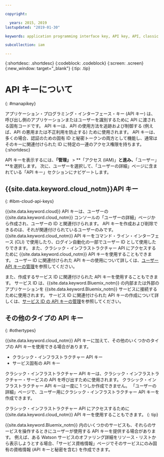 ```yaml
---

copyright:

  years: 2015, 2019
lastupdated: "2019-01-30"

keywords: application programming interface key, API key, API, classic infrastructure API key, IBM Cloud API key

subcollection: iam

---
```


{:shortdesc: .shortdesc}
{:codeblock: .codeblock}
{:screen: .screen}
{:new_window: target="_blank"}
{:tip: .tip}

# API キーについて
{: #manapikey}

アプリケーション・プログラミング・インターフェース・キー (API キー) は、呼び出し側のアプリケーションまたはユーザーを識別するために API に渡される固有コードです。 API キーは、API の使用方法を追跡および制御する (例えば、API の悪用または不正利用を防止する) ために使用されます。 API キーは、多くの場合、認証のための固有 ID と秘密トークンの両方として機能し、通常はそのキーに関連付けられた ID に特定の一連のアクセス権限を持ちます。
{:shortdesc}

API キーを表示するには、**「管理」** > **「アクセス (IAM)」**と進み、**「ユーザー」**を選択します。 次に、ユーザーを選択して、「ユーザーの詳細」ページに含まれている「API キー」セクションにナビゲートします。

## {{site.data.keyword.cloud_notm}}API キー
{: #ibm-cloud-api-keys}

{{site.data.keyword.cloud}} API キーは、ユーザーの {{site.data.keyword.cloud_notm}} コンソールの「ユーザーの詳細」ページから作成され、ユーザーの ID と関連付けられます。 API キーを作成および削除できるのは、それが関連付けられているユーザーのみです。 {{site.data.keyword.cloud_notm}} API キーをコマンド・ライン・インターフェース (CLI) で使用したり、ログイン自動化の一部でユーザー ID として使用したりできます。 また、クラシック・インフラストラクチャー API にアクセスするために {{site.data.keyword.cloud_notm}} API キーを使用することもできます。 ユーザー ID に関連付けられた API キーの使用について詳しくは、[ユーザー API キーの管理](/docs/iam?topic=iam-userapikey#userapikey)を参照してください。

また、作成するサービス ID に関連付けられた API キーを使用することもできます。 サービス ID は、{{site.data.keyword.Bluemix_notm}} の内部または外部のアプリケーションを {{site.data.keyword.Bluemix_notm}} サービスに接続するために使用されます。 サービス ID に関連付けられた API キーの作成について詳しくは、[サービス ID の API キーの管理](/docs/iam?topic=iam-serviceidapikeys#serviceidapikeys)を参照してください。

## その他のタイプの API キー
{: #othertypes}

{{site.data.keyword.cloud_notm}} API キーに加えて、その他のいくつかのタイプの API キーを使用できる場合があります。

* クラシック・インフラストラクチャー API キー
* サービス固有の API キー

クラシック・インフラストラクチャー API キーは、クラシック・インフラストラクチャー・サービスの API を呼び出すために使用されます。 クラシック・インフラストラクチャー API キーは一度に 1 つしか作成できません。 「ユーザーの詳細」ページで、ユーザー用にクラシック・インフラストラクチャー API キーを作成できます。

クラシック・インフラストラクチャー API にアクセスするために {{site.data.keyword.cloud_notm}} API キーを使用することもできます。
{: tip}

{{site.data.keyword.Bluemix_notm}} 内のいくつかのサービスも、それらのサービスを操作するときにユーザーが使用する API キーを提供する場合があります。 例えば、ある Watson サービスのオファリング詳細をリソース・リストから表示しようとする場合、「サービス資格情報」ページでそのサービスにのみ固有の資格情報 (API キーと秘密を含む) を作成できます。
